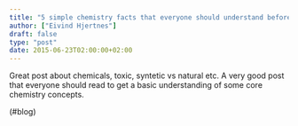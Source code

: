 ```yaml
---
title: "5 simple chemistry facts that everyone should understand before talking about science | The Logic of Science"
author: ["Eivind Hjertnes"]
draft: false
type: "post"
date: 2015-06-23T02:00:00+02:00
---
```


Great post about chemicals, toxic, syntetic vs natural etc. A very good
post that everyone should read to get a basic understanding of some core
chemistry concepts.

(#blog)
